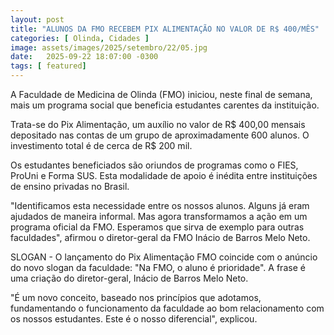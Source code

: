 ```yaml
---
layout: post
title: "ALUNOS DA FMO RECEBEM PIX ALIMENTAÇÃO NO VALOR DE R$ 400/MÊS"
categories: [ Olinda, Cidades ]
image: assets/images/2025/setembro/22/05.jpg
date:   2025-09-22 18:07:00 -0300
tags: [ featured]
---
```

A Faculdade de Medicina de Olinda (FMO) iniciou, neste final de semana, mais um programa social que beneficia estudantes carentes da instituição.

Trata-se do Pix Alimentação, um auxílio no valor de R$ 400,00 mensais depositado nas contas de um grupo de aproximadamente 600 alunos. O investimento total é de cerca de R$ 200 mil.

Os estudantes beneficiados são oriundos de programas como o FIES, ProUni e Forma SUS. Esta modalidade de apoio é inédita entre instituições de ensino privadas no Brasil.

"Identificamos esta necessidade entre os nossos alunos. Alguns já eram ajudados de maneira informal. Mas agora transformamos a ação em um programa oficial da FMO. Esperamos que sirva de exemplo para outras faculdades", afirmou o diretor-geral da FMO Inácio de Barros Melo Neto.

SLOGAN - O lançamento do Pix Alimentação FMO coincide com o anúncio do novo slogan da faculdade: "Na FMO, o aluno é prioridade". A frase é uma criação do diretor-geral, Inácio de Barros Melo Neto.

"É um novo conceito, baseado nos princípios que adotamos, fundamentando o funcionamento da faculdade ao bom relacionamento com os nossos estudantes. Este é o nosso diferencial", explicou.